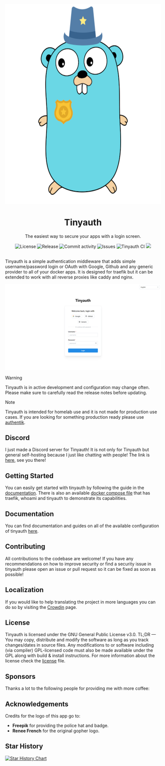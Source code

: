 <div align="center">
    <img alt="Tinyauth" title="Tinyauth" height="646" src="frontend/public/logo.png">
    <h1>Tinyauth</h1>
    <p>The easiest way to secure your apps with a login screen.</p>
</div>

<div align="center">
    <img alt="License" src="https://img.shields.io/github/license/steveiliop56/tinyauth">
    <img alt="Release" src="https://img.shields.io/github/v/release/steveiliop56/tinyauth">
    <img alt="Commit activity" src="https://img.shields.io/github/commit-activity/w/steveiliop56/tinyauth">
    <img alt="Issues" src="https://img.shields.io/github/issues/steveiliop56/tinyauth">
    <img alt="Tinyauth CI" src="https://github.com/steveiliop56/tinyauth/actions/workflows/ci.yml/badge.svg">
    <a title="Crowdin" target="_blank" href="https://crowdin.com/project/tinyauth"><img src="https://badges.crowdin.net/tinyauth/localized.svg"></a>
</div>

<br />

Tinyauth is a simple authentication middleware that adds simple username/password login or OAuth with Google, Github and any generic provider to all of your docker apps. It is designed for traefik but it can be extended to work with all reverse proxies like caddy and nginx.

![Login](assets/screenshot.png)

> [!WARNING]
> Tinyauth is in active development and configuration may change often. Please make sure to carefully read the release notes before updating.

> [!NOTE]
> Tinyauth is intended for homelab use and it is not made for production use cases. If you are looking for something production ready please use [authentik](https://goauthentik.io).

## Discord

I just made a Discord server for Tinyauth! It is not only for Tinyauth but general self-hosting because I just like chatting with people! The link is [here](https://discord.gg/eHzVaCzRRd), see you there!

## Getting Started

You can easily get started with tinyauth by following the guide in the [documentation](https://tinyauth.app/docs/getting-started.html). There is also an available [docker compose file](./docker-compose.example.yml) that has traefik, whoami and tinyauth to demonstrate its capabilities.

## Documentation

You can find documentation and guides on all of the available configuration of tinyauth [here](https://tinyauth.app).

## Contributing

All contributions to the codebase are welcome! If you have any recommendations on how to improve security or find a security issue in tinyauth please open an issue or pull request so it can be fixed as soon as possible!

## Localization

If you would like to help translating the project in more languages you can do so by visiting the [Crowdin](https://crowdin.com/project/tinyauth) page.

## License

Tinyauth is licensed under the GNU General Public License v3.0. TL;DR — You may copy, distribute and modify the software as long as you track changes/dates in source files. Any modifications to or software including (via compiler) GPL-licensed code must also be made available under the GPL along with build & install instructions. For more information about the license check the [license](./LICENSE) file.

## Sponsors

Thanks a lot to the following people for providing me with more coffee:

<!-- sponsors --><!-- sponsors -->

## Acknowledgements

Credits for the logo of this app go to:

- **Freepik** for providing the police hat and badge.
- **Renee French** for the original gopher logo.

## Star History

[![Star History Chart](https://api.star-history.com/svg?repos=steveiliop56/tinyauth&type=Date)](https://www.star-history.com/#steveiliop56/tinyauth&Date)
